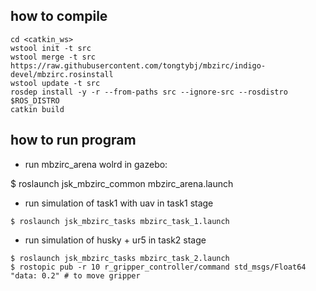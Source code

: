 ## how to compile

```
cd <catkin_ws>
wstool init -t src
wstool merge -t src https://raw.githubusercontent.com/tongtybj/mbzirc/indigo-devel/mbzirc.rosinstall
wstool update -t src
rosdep install -y -r --from-paths src --ignore-src --rosdistro $ROS_DISTRO
catkin build
```

## how to run program

- run mbzirc_arena wolrd in gazebo:

$ roslaunch jsk_mbzirc_common mbzirc_arena.launch

- run simulation of task1 with uav in task1 stage
```
$ roslaunch jsk_mbzirc_tasks mbzirc_task_1.launch
```

- run simulation of husky + ur5 in task2 stage
```
$ roslaunch jsk_mbzirc_tasks mbzirc_task_2.launch
$ rostopic pub -r 10 r_gripper_controller/command std_msgs/Float64 "data: 0.2" # to move gripper
```


